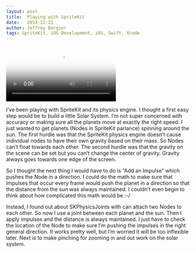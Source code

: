 ```yaml
---
layout: post
title:  Playing with SpriteKit
date:   2014-12-21
author: Jeffrey Bergier
tags: SpriteKit, iOS Development, iOS, Swift, Xcode
---
```


<video class="cartwheel" poster="{{ site.baseurl }}/blog-post-assets/2014-12-21-Playing-with-SpriteKit-01.jpg" controls="">
	<source src="{{ site.baseurl }}/blog-post-assets/2014-12-21-Playing-with-SpriteKit-02.mp4" type="video/mp4">
		Unfortunately, your browser does not support the video tag. 
		<a href="{{ site.baseurl }}/blog-post-assets/2014-12-21-Playing-with-SpriteKit-02.mp4">Click to download the video.</a>
</video>

I’ve been playing with SpriteKit and its physics engine. I thought a first easy step would be to build a little Solar System. I’m not super concerned with accuracy or making sure all the planets move at exactly the right speed. I just wanted to get planets (Nodes in SpriteKit parlance) spinning around the sun. The first hurdle was that the SpriteKit physics engine doesn’t cause individual nodes to have their own gravity based on their mass. So Nodes can’t float towards each other. The second hurdle was that the gravity on the scene can be set but you can’t change the center of gravity. Gravity always goes towards one edge of the screen.

So I thought the next thing I would have to do is “Add an Impulse” which pushes the Node in a direction. I could do the math to make sure that impulses that occur every frame would push the planet in a direction so that the distance from the sun was always maintained. I couldn’t even begin to think about how complicated this math would be :-/

Instead, I found out about SKPhysicsJoints with can attach two Nodes to each other. So now I use a joint between each planet and the sun. Then I apply impulses and the distance is always maintained. I just have to check the location of the Node to make sure I’m pushing the impulses in the right general direction. It works pretty well, but I’m worried it will be too inflexible later.
Next is to make pinching for zooming in and out work on the solar system.